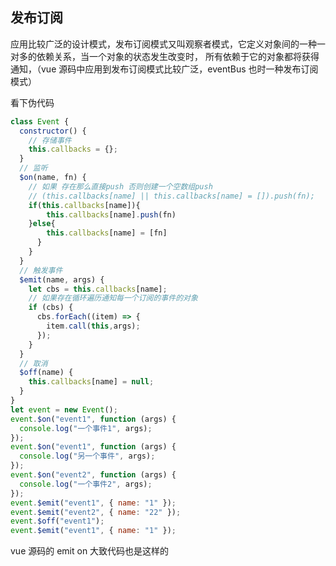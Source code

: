 ## 发布订阅

应用比较广泛的设计模式，发布订阅模式又叫观察者模式，它定义对象间的一种一对多的依赖关系，当一个对象的状态发生改变时，
所有依赖于它的对象都将获得通知，（vue 源码中应用到发布订阅模式比较广泛，eventBus 也时一种发布订阅模式）

看下伪代码

```js
class Event {
  constructor() {
    // 存储事件
    this.callbacks = {};
  }
  // 监听
  $on(name, fn) {
    // 如果 存在那么直接push 否则创建一个空数组push
    // (this.callbacks[name] || this.callbacks[name] = []).push(fn);
    if(this.callbacks[name]){
        this.callbacks[name].push(fn)
    }else{
        this.callbacks[name] = [fn]
      }
    }
  }
  // 触发事件
  $emit(name, args) {
    let cbs = this.callbacks[name];
    // 如果存在循环遍历通知每一个订阅的事件的对象
    if (cbs) {
      cbs.forEach((item) => {
        item.call(this,args);
      });
    }
  }
  // 取消
  $off(name) {
    this.callbacks[name] = null;
  }
}
let event = new Event();
event.$on("event1", function (args) {
  console.log("一个事件1", args);
});
event.$on("event1", function (args) {
  console.log("另一个事件", args);
});
event.$on("event2", function (args) {
  console.log("一个事件2", args);
});
event.$emit("event1", { name: "1" });
event.$emit("event2", { name: "22" });
event.$off("event1");
event.$emit("event1", { name: "1" });
```

vue 源码的 emit on 大致代码也是这样的
